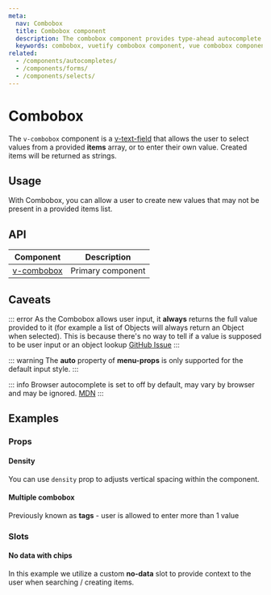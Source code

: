 ```yaml
---
meta:
  nav: Combobox
  title: Combobox component
  description: The combobox component provides type-ahead autocomplete functionality and allows users to provide a custom values beyond the provided list of options.
  keywords: combobox, vuetify combobox component, vue combobox component
related:
  - /components/autocompletes/
  - /components/forms/
  - /components/selects/
---
```


# Combobox

The `v-combobox` component is a [v-text-field](/components/text-fields) that allows the user to select values from a provided **items** array, or to enter their own value. Created items will be returned as strings.

## Usage

With Combobox, you can allow a user to create new values that may not be present in a provided items list.

<usage name="v-combobox" />

<entry />

## API

| Component | Description |
| - | - |
| [v-combobox](/api/v-combobox/) | Primary component |

<api-inline hide-links />

## Caveats

::: error
  As the Combobox allows user input, it **always** returns the full value provided to it (for example a list of Objects will always return an Object when selected). This is because there's no way to tell if a value is supposed to be user input or an object lookup [GitHub Issue](https://github.com/vuetifyjs/vuetify/issues/5479)
:::

::: warning
  The **auto** property of **menu-props** is only supported for the default input style.
:::

::: info
  Browser autocomplete is set to off by default, may vary by browser and may be ignored. [MDN](https://developer.mozilla.org/en-US/docs/Web/Security/Securing_your_site/Turning_off_form_autocompletion)
:::

## Examples

### Props

#### Density

You can use `density` prop to adjusts vertical spacing within the component.

<example file="v-combobox/prop-density" />

#### Multiple combobox

Previously known as **tags** - user is allowed to enter more than 1 value

<example file="v-combobox/prop-multiple" />

### Slots

#### No data with chips

In this example we utilize a custom **no-data** slot to provide context to the user when searching / creating items.

<example file="v-combobox/slot-no-data" />
